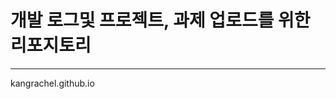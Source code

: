 # 개발 로그및 프로젝트, 과제 업로드를 위한 리포지토리
------------------------------------------------
kangrachel.github.io
